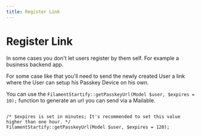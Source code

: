 ```yaml
---
title: Register Link
---
```


# Register Link

In some cases you don't let users register by them self.
For example a business backend app. 

For some case like that you'll need to send the newly created User
a link where the User can setup his Passkey Device on his own.

You can use the ``FilamentStartify::getPasskeyUrl(Model $user, $expires = 10);`` 
function to generate an url you can send via a Mailable.

```php:no-line-numbers

/* $expires is set in minutes; It's recommended to set this value higher than one hour. */
FilamentStartify::getPasskeyUrl(Model $user, $expires = 120);

```

